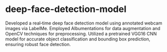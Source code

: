 # deep-face-detection-model

Developed a real‐time deep face detection model using annotated webcam images via LabelMe.
Employed Albumentations for data augmentation and OpenCV techniques for preprocessing. 
Utilized a pretrained VGG16 CNN model for accurate object classification and bounding box prediction, ensuring robust face detection.
